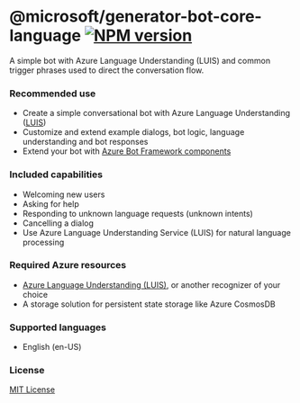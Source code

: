 # @microsoft/generator-bot-core-language [![NPM version][npm-image]][npm-url]

A simple bot with Azure Language Understanding (LUIS) and common trigger phrases used to direct the conversation flow.

### Recommended use

- Create a simple conversational bot with Azure Language Understanding ([LUIS][luis])
- Customize and extend example dialogs, bot logic, language understanding and bot responses
- Extend your bot with [Azure Bot Framework components](https://aka.ms/ComponentTemplateDocumentation)

### Included capabilities

- Welcoming new users
- Asking for help
- Responding to unknown language requests (unknown intents)
- Cancelling a dialog
- Use Azure Language Understanding Service (LUIS) for natural language processing

### Required Azure resources

- [Azure Language Understanding (LUIS)][luis], or another recognizer of your choice
- A storage solution for persistent state storage like Azure CosmosDB

### Supported languages

- English (en-US)

### License

[MIT License](https://github.com/microsoft/botframework-components/blob/main/LICENSE)

[luis]: https://docs.microsoft.com/en-us/azure/cognitive-services/luis/what-is-luis
[npm-image]: https://badge.fury.io/js/%40microsoft%2Fgenerator-bot-core-language.svg
[npm-url]: https://www.npmjs.com/package/@microsoft/generator-bot-core-language
